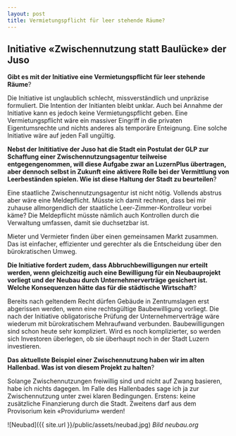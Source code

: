 ```yaml
---
layout: post
title: Vermietungspflicht für leer stehende Räume?
---
```


## Initiative «Zwischennutzung statt Baulücke» der Juso

**Gibt es mit der Initiative eine Vermietungspflicht für leer stehende Räume**?

Die Initiative ist unglaublich schlecht, missverständlich und unpräzise formuliert. Die Intention der Initianten bleibt unklar. Auch bei Annahme der Initiative kann es jedoch keine Vermietungspflicht geben. Eine Vermietungspflicht wäre ein massiver Eingriff in die privaten Eigentumsrechte und nichts anderes als temporäre Enteignung. Eine solche Initiative wäre auf jeden Fall ungültig.

**Nebst der Inititiative der Juso hat die Stadt ein Postulat der GLP zur Schaffung einer Zwischennutzungsagentur teilweise entgegengenommen, will diese Aufgabe zwar an LuzernPlus übertragen, aber dennoch selbst in Zukunft eine aktivere Rolle bei der Vermittlung von Leerbeständen spielen. Wie ist diese Haltung der Stadt zu beurteilen**?

Eine staatliche Zwischennutzungsagentur ist nicht nötig. Vollends abstrus aber wäre eine Meldepflicht. Müsste ich damit rechnen, dass bei mir zuhause allmorgendlich der staatliche Leer-Zimmer-Kontrolleur vorbei käme? Die Meldepflicht müsste nämlich auch Kontrollen durch die Verwaltung umfassen, damit sie duchsetzbar ist.

Mieter und Vermieter finden über einen gemeinsamen Markt zusammen. Das ist einfacher, effizienter und gerechter als die Entscheidung über den bürokratischen Umweg.

**Die Initiative fordert zudem, dass Abbruchbewilligungen nur erteilt werden, wenn gleichzeitig auch eine Bewilligung für ein Neubauprojekt vorliegt und der Neubau durch Unternehmerverträge gesichert ist. Welche Konsequenzen hätte das für die städtische Wirtschaft**?

Bereits nach geltendem Recht dürfen Gebäude in Zentrumslagen erst abgerissen werden, wenn eine rechtsgültige Baubewilligung vorliegt. Die nach der Initiative obligatorische Prüfung der Unternehmerverträge wäre wiederum mit bürokratischem Mehraufwand verbunden. Baubewilligungen sind schon heute sehr kompliziert. Wird es noch komplizierter, so werden sich Investoren überlegen, ob sie überhaupt noch in der Stadt Luzern investieren.

**Das aktuellste Beispiel einer Zwischennutzung haben wir im alten Hallenbad. Was ist von diesem Projekt zu halten**?

Solange Zwischennutzungen freiwillig sind und nicht auf Zwang basieren, habe ich nichts dagegen. Im Falle des Hallenbades sage ich ja zur Zwischennutzung unter zwei klaren Bedingungen. Erstens: keine zusätzliche Finanzierung durch die Stadt. Zweitens darf aus dem Provisorium kein «Providurium» werden!

![Neubad]({{ site.url }}/public/assets/neubad.jpg)
*Bild neubau.org*
